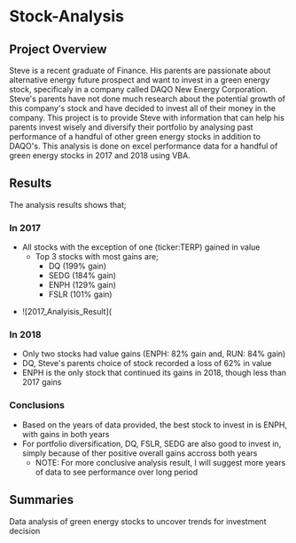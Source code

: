 # Stock-Analysis
## Project Overview
Steve is a recent graduate of Finance. His parents are passionate about alternative energy future prospect and want to invest in a green energy stock, specificaly in a company called DAQO New Energy Corporation. Steve's parents have not done much research about the potential growth of this company's stock and have decided to invest all of their money in the company. This project is to provide Steve with information that can help his parents invest wisely and diversify their portfolio by analysing past performance of a handful of other green energy stocks in addition to DAQO's. This analysis is done on excel performance data  for a handful of green energy stocks in 2017 and 2018 using VBA.
## Results
The analysis results shows that;
### In 2017
* All stocks with the exception of one (ticker:TERP) gained in value
  - Top 3 stocks with most gains are;
    - DQ (199% gain)
    - SEDG (184% gain)
    - ENPH (129% gain)
    - FSLR (101% gain)
- ![2017_Analyisis_Result](
### In 2018
* Only two stocks had value gains (ENPH: 82% gain and, RUN: 84% gain)
* DQ, Steve's parents choice of stock recorded a loss of 62% in value
* ENPH is the only stock that continued its gains in 2018, though less than 2017 gains
### Conclusions
* Based on the years of data provided, the best stock to invest in is ENPH, with gains in both years
* For portfolio diversification, DQ, FSLR, SEDG are also good to invest in, simply because of ther positive overall gains accross both years
  - NOTE: For more conclusive analysis result, I will suggest more years of data to see performance over long period
## Summaries
Data analysis of green energy stocks to uncover trends for investment decision
